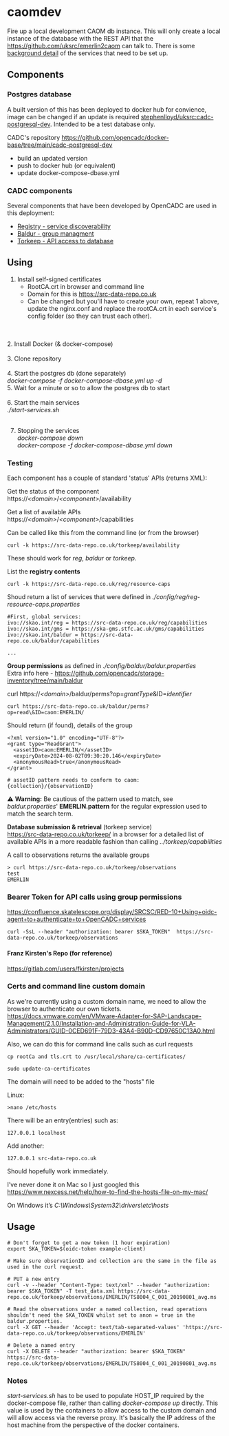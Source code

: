  caomdev
 =======

Fire up a local development CAOM db instance. This will only create a local instance of the database with the REST API that the https://github.com/uksrc/emerlin2caom can talk to. There is some [background detail](detail.md) of the services that need to be set up.

## Components

### Postgres database
A built version of this has been deployed to docker hub for convience, image can be changed if an update is required [stephenlloyd/uksrc:cadc-postgresql-dev](https://hub.docker.com/layers/stephenlloyd/uksrc/cadc-postgresql-dev/images/sha256-973f6a1a5bdfa9d9b8740a4c9088c38e8a0f78b09f652fa3c14a07c905ff30df?context=repo). 
Intended to be a test database only.

CADC's repository https://github.com/opencadc/docker-base/tree/main/cadc-postgresql-dev
- build an updated version
- push to docker hub (or equivalent)
- update docker-compose-dbase.yml

### CADC components
Several components that have been developed by OpenCADC are used in this deployment:
- [Registry - service discoverability](https://github.com/opencadc/reg/tree/main/reg)
- [Baldur - group managment](https://github.com/opencadc/storage-inventory/tree/main/baldur)
- [Torkeep - API access to database](https://github.com/opencadc/caom2db/tree/main/torkeep)


## Using

1. Install self-signed certificates
	- RootCA.crt in browser and command line
	- Domain for this is https://src-data-repo.co.uk
	- Can be changed but you'll have to create your own, repeat 1 above, update the nginx.conf and replace the rootCA.crt in each service's config folder (so they can trust each other).
<br>
<br>
2. Install Docker (& docker-compose)
<br>
<br>
3. Clone repository
<br>
<br>
4. Start the postgres db (done separately)<br>
	<em>docker-compose -f docker-compose-dbase.yml up -d</em>
<br>
5. Wait for a minute or so to allow the postgres db to start 
<br>
<br>
6. Start the main services <br>
    <em>./start-services.sh</em>
<br>
<br>

7. Stopping the services  
	<em>docker-compose down</em>  
	<em>docker-compose -f docker-compose-dbase.yml down</em>

### Testing

Each component has a couple of standard 'status' APIs (returns XML):

Get the status of the component  
https://<em>\<domain\></em>/<em>\<component\></em>/availability

Get a list of available APIs <br>
	https://<em>\<domain\></em>/<em>\<component\></em>/capabilities

Can be called like this from the command line (or from the browser)  
```
curl -k https://src-data-repo.co.uk/torkeep/availability
```
These should work for <em>reg</em>, <em>baldur</em> or <em>torkeep</em>.


List the **registry contents**  
```
curl -k https://src-data-repo.co.uk/reg/resource-caps
```
Shoud return a list of services that were defined in <em>./config/reg/reg-resource-caps.properties</em>
```
#First, global services:
ivo://skao.int/reg = https://src-data-repo.co.uk/reg/capabilities  
ivo://skao.int/gms = https://ska-gms.stfc.ac.uk/gms/capabilities  
ivo://skao.int/baldur = https://src-data-repo.co.uk/baldur/capabilities  

...
```

**Group permissions** as defined in <em>./config/baldur/baldur.properties</em>  
Extra info here - https://github.com/opencadc/storage-inventory/tree/main/baldur  

curl https://<em>\<domain\></em>/baldur/perms?op=<em>grantType</em>\&ID=<em>identifier</em>
```
curl https://src-data-repo.co.uk/baldur/perms?op=read\&ID=caom:EMERLIN/
```

Should return (if found), details of the group
```
<?xml version="1.0" encoding="UTF-8"?>
<grant type="ReadGrant">
  <assetID>caom:EMERLIN/</assetID>
  <expiryDate>2024-08-02T09:30:20.146</expiryDate>
  <anonymousRead>true</anonymousRead>
</grant>

# assetID pattern needs to conform to caom:{collection}/{observationID}
```

 ⚠️ **Warning:** Be cautious of the pattern used to match, see <em>baldur.properties</em>' **EMERLIN.pattern** for the regular expression used to match the search term.


  
**Database submission & retrieval** (torkeep service)  
https://src-data-repo.co.uk/torkeep/ in a browser for a detailed list of available APIs in a more readable fashion than calling <em>../torkeep/capabilities</em>

A call to observations returns the available groups
```
> curl https://src-data-repo.co.uk/torkeep/observations
test
EMERLIN
```


### Bearer Token for API calls using group permissions
https://confluence.skatelescope.org/display/SRCSC/RED-10+Using+oidc-agent+to+authenticate+to+OpenCADC+services
```
curl -SsL --header "authorization: bearer $SKA_TOKEN"  https://src-data-repo.co.uk/torkeep/observations
```


#### Franz Kirsten's Repo (for reference)
https://gitlab.com/users/fkirsten/projects


### Certs and command line custom domain
As we're currently using a custom domain name, we need to allow the browser to authenticate our own tickets.
https://docs.vmware.com/en/VMware-Adapter-for-SAP-Landscape-Management/2.1.0/Installation-and-Administration-Guide-for-VLA-Administrators/GUID-0CED691F-79D3-43A4-B90D-CD97650C13A0.html

Also, we can do this for command line calls such as curl requests
```
cp rootCa and tls.crt to /usr/local/share/ca-certificates/

sudo update-ca-certificates
```

The domain will need to be added to the "hosts" file

Linux:
```
>nano /etc/hosts
```
There will be an entry(entries) such as:
```
127.0.0.1 localhost
```
Add another:
```
127.0.0.1 src-data-repo.co.uk
```
Should hopefully work immediately.

I’ve never done it on Mac so I just googled this https://www.nexcess.net/help/how-to-find-the-hosts-file-on-my-mac/  

On Windows it’s <em>C:\Windows\System32\drivers\etc\hosts</em>


## Usage
```
# Don't forget to get a new token (1 hour expiration)
export SKA_TOKEN=$(oidc-token example-client)

# Make sure observationID and collection are the same in the file as used in the curl request.

# PUT a new entry
curl -v --header "Content-Type: text/xml" --header "authorization: bearer $SKA_TOKEN" -T test_data.xml https://src-data-repo.co.uk/torkeep/observations/EMERLIN/TS8004_C_001_20190801_avg.ms

# Read the observations under a named collection, read operations shouldn't need the SKA_TOKEN whilst set to anon = true in the baldur.properties. 
curl -X GET --header 'Accept: text/tab-separated-values' 'https://src-data-repo.co.uk/torkeep/observations/EMERLIN'

# Delete a named entry
curl -X DELETE --header "authorization: bearer $SKA_TOKEN" https://src-data-repo.co.uk/torkeep/observations/EMERLIN/TS8004_C_001_20190801_avg.ms
```

### Notes
<em>start-services.sh</em> has to be used to populate HOST_IP required by the docker-compose file, rather than calling <em>docker-compose up</em> directly. This value is used by the containers to allow access to the custom domain and will allow access via the reverse proxy. It's basically the IP address of the host machine from the perspective of the docker containers.


